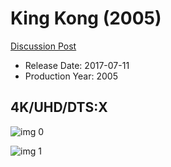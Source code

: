 # King Kong (2005)

[Discussion Post](https://www.avsforum.com/threads/bass-eq-for-filtered-movies.2995212/post-58306880)

* Release Date: 2017-07-11
* Production Year: 2005

## 4K/UHD/DTS:X

![img 0](https://i.imgur.com/9steBPm.jpg)

![img 1](https://i.imgur.com/M5ml7dG.png)

